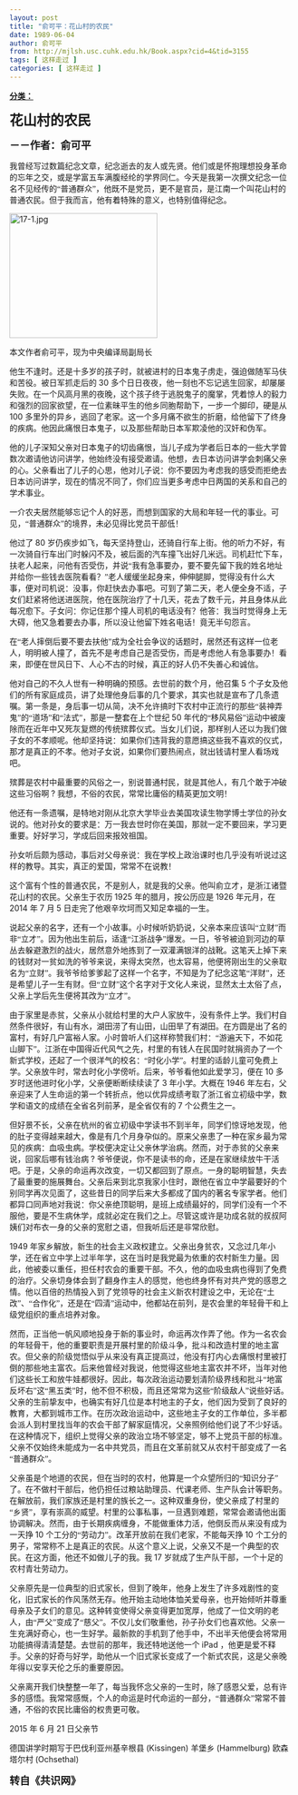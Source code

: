 ```yaml
---
layout: post
title: "俞可平：花山村的农民"
date: 1989-06-04
author: 俞可平
from: http://mjlsh.usc.cuhk.edu.hk/Book.aspx?cid=4&tid=3155
tags: [ 这样走过 ]
categories: [ 这样走过 ]
---
```


<div style="margin: 15px 10px 10px 0px;">
 <div>
  <span id="ctl00_ContentPlaceHolder1_chapter1_SubjectLabel" style="font-weight:bold;text-decoration:underline;">
   分类：
  </span>
 </div>
 <!--[if gte mso 9]><xml>
 <o:OfficeDocumentSettings>
  <o:AllowPNG/>
 </o:OfficeDocumentSettings>
</xml><![endif]-->
 <!--[if gte mso 9]><xml>
 <w:WordDocument>
  <w:View>Normal</w:View>
  <w:Zoom>0</w:Zoom>
  <w:TrackMoves/>
  <w:TrackFormatting/>
  <w:PunctuationKerning/>
  <w:ValidateAgainstSchemas/>
  <w:SaveIfXMLInvalid>false</w:SaveIfXMLInvalid>
  <w:IgnoreMixedContent>false</w:IgnoreMixedContent>
  <w:AlwaysShowPlaceholderText>false</w:AlwaysShowPlaceholderText>
  <w:DoNotPromoteQF/>
  <w:LidThemeOther>EN-US</w:LidThemeOther>
  <w:LidThemeAsian>JA</w:LidThemeAsian>
  <w:LidThemeComplexScript>X-NONE</w:LidThemeComplexScript>
  <w:Compatibility>
   <w:BreakWrappedTables/>
   <w:SnapToGridInCell/>
   <w:WrapTextWithPunct/>
   <w:UseAsianBreakRules/>
   <w:DontGrowAutofit/>
   <w:SplitPgBreakAndParaMark/>
   <w:EnableOpenTypeKerning/>
   <w:DontFlipMirrorIndents/>
   <w:OverrideTableStyleHps/>
   <w:UseFELayout/>
  </w:Compatibility>
  <m:mathPr>
   <m:mathFont m:val="Cambria Math"/>
   <m:brkBin m:val="before"/>
   <m:brkBinSub m:val="&#45;-"/>
   <m:smallFrac m:val="off"/>
   <m:dispDef/>
   <m:lMargin m:val="0"/>
   <m:rMargin m:val="0"/>
   <m:defJc m:val="centerGroup"/>
   <m:wrapIndent m:val="1440"/>
   <m:intLim m:val="subSup"/>
   <m:naryLim m:val="undOvr"/>
  </m:mathPr></w:WordDocument>
</xml><![endif]-->
 <!--[if gte mso 9]><xml>
 <w:LatentStyles DefLockedState="false" DefUnhideWhenUsed="true"
  DefSemiHidden="true" DefQFormat="false" DefPriority="99"
  LatentStyleCount="276">
  <w:LsdException Locked="false" Priority="0" SemiHidden="false"
   UnhideWhenUsed="false" QFormat="true" Name="Normal"/>
  <w:LsdException Locked="false" Priority="9" SemiHidden="false"
   UnhideWhenUsed="false" QFormat="true" Name="heading 1"/>
  <w:LsdException Locked="false" Priority="9" QFormat="true" Name="heading 2"/>
  <w:LsdException Locked="false" Priority="9" QFormat="true" Name="heading 3"/>
  <w:LsdException Locked="false" Priority="9" QFormat="true" Name="heading 4"/>
  <w:LsdException Locked="false" Priority="9" QFormat="true" Name="heading 5"/>
  <w:LsdException Locked="false" Priority="9" QFormat="true" Name="heading 6"/>
  <w:LsdException Locked="false" Priority="9" QFormat="true" Name="heading 7"/>
  <w:LsdException Locked="false" Priority="9" QFormat="true" Name="heading 8"/>
  <w:LsdException Locked="false" Priority="9" QFormat="true" Name="heading 9"/>
  <w:LsdException Locked="false" Priority="39" Name="toc 1"/>
  <w:LsdException Locked="false" Priority="39" Name="toc 2"/>
  <w:LsdException Locked="false" Priority="39" Name="toc 3"/>
  <w:LsdException Locked="false" Priority="39" Name="toc 4"/>
  <w:LsdException Locked="false" Priority="39" Name="toc 5"/>
  <w:LsdException Locked="false" Priority="39" Name="toc 6"/>
  <w:LsdException Locked="false" Priority="39" Name="toc 7"/>
  <w:LsdException Locked="false" Priority="39" Name="toc 8"/>
  <w:LsdException Locked="false" Priority="39" Name="toc 9"/>
  <w:LsdException Locked="false" Priority="35" QFormat="true" Name="caption"/>
  <w:LsdException Locked="false" Priority="10" SemiHidden="false"
   UnhideWhenUsed="false" QFormat="true" Name="Title"/>
  <w:LsdException Locked="false" Priority="0" Name="Default Paragraph Font"/>
  <w:LsdException Locked="false" Priority="11" SemiHidden="false"
   UnhideWhenUsed="false" QFormat="true" Name="Subtitle"/>
  <w:LsdException Locked="false" Priority="22" SemiHidden="false"
   UnhideWhenUsed="false" QFormat="true" Name="Strong"/>
  <w:LsdException Locked="false" Priority="20" SemiHidden="false"
   UnhideWhenUsed="false" QFormat="true" Name="Emphasis"/>
  <w:LsdException Locked="false" Priority="59" SemiHidden="false"
   UnhideWhenUsed="false" Name="Table Grid"/>
  <w:LsdException Locked="false" UnhideWhenUsed="false" Name="Placeholder Text"/>
  <w:LsdException Locked="false" Priority="1" SemiHidden="false"
   UnhideWhenUsed="false" QFormat="true" Name="No Spacing"/>
  <w:LsdException Locked="false" Priority="60" SemiHidden="false"
   UnhideWhenUsed="false" Name="Light Shading"/>
  <w:LsdException Locked="false" Priority="61" SemiHidden="false"
   UnhideWhenUsed="false" Name="Light List"/>
  <w:LsdException Locked="false" Priority="62" SemiHidden="false"
   UnhideWhenUsed="false" Name="Light Grid"/>
  <w:LsdException Locked="false" Priority="63" SemiHidden="false"
   UnhideWhenUsed="false" Name="Medium Shading 1"/>
  <w:LsdException Locked="false" Priority="64" SemiHidden="false"
   UnhideWhenUsed="false" Name="Medium Shading 2"/>
  <w:LsdException Locked="false" Priority="65" SemiHidden="false"
   UnhideWhenUsed="false" Name="Medium List 1"/>
  <w:LsdException Locked="false" Priority="66" SemiHidden="false"
   UnhideWhenUsed="false" Name="Medium List 2"/>
  <w:LsdException Locked="false" Priority="67" SemiHidden="false"
   UnhideWhenUsed="false" Name="Medium Grid 1"/>
  <w:LsdException Locked="false" Priority="68" SemiHidden="false"
   UnhideWhenUsed="false" Name="Medium Grid 2"/>
  <w:LsdException Locked="false" Priority="69" SemiHidden="false"
   UnhideWhenUsed="false" Name="Medium Grid 3"/>
  <w:LsdException Locked="false" Priority="70" SemiHidden="false"
   UnhideWhenUsed="false" Name="Dark List"/>
  <w:LsdException Locked="false" Priority="71" SemiHidden="false"
   UnhideWhenUsed="false" Name="Colorful Shading"/>
  <w:LsdException Locked="false" Priority="72" SemiHidden="false"
   UnhideWhenUsed="false" Name="Colorful List"/>
  <w:LsdException Locked="false" Priority="73" SemiHidden="false"
   UnhideWhenUsed="false" Name="Colorful Grid"/>
  <w:LsdException Locked="false" Priority="60" SemiHidden="false"
   UnhideWhenUsed="false" Name="Light Shading Accent 1"/>
  <w:LsdException Locked="false" Priority="61" SemiHidden="false"
   UnhideWhenUsed="false" Name="Light List Accent 1"/>
  <w:LsdException Locked="false" Priority="62" SemiHidden="false"
   UnhideWhenUsed="false" Name="Light Grid Accent 1"/>
  <w:LsdException Locked="false" Priority="63" SemiHidden="false"
   UnhideWhenUsed="false" Name="Medium Shading 1 Accent 1"/>
  <w:LsdException Locked="false" Priority="64" SemiHidden="false"
   UnhideWhenUsed="false" Name="Medium Shading 2 Accent 1"/>
  <w:LsdException Locked="false" Priority="65" SemiHidden="false"
   UnhideWhenUsed="false" Name="Medium List 1 Accent 1"/>
  <w:LsdException Locked="false" UnhideWhenUsed="false" Name="Revision"/>
  <w:LsdException Locked="false" Priority="34" SemiHidden="false"
   UnhideWhenUsed="false" QFormat="true" Name="List Paragraph"/>
  <w:LsdException Locked="false" Priority="29" SemiHidden="false"
   UnhideWhenUsed="false" QFormat="true" Name="Quote"/>
  <w:LsdException Locked="false" Priority="30" SemiHidden="false"
   UnhideWhenUsed="false" QFormat="true" Name="Intense Quote"/>
  <w:LsdException Locked="false" Priority="66" SemiHidden="false"
   UnhideWhenUsed="false" Name="Medium List 2 Accent 1"/>
  <w:LsdException Locked="false" Priority="67" SemiHidden="false"
   UnhideWhenUsed="false" Name="Medium Grid 1 Accent 1"/>
  <w:LsdException Locked="false" Priority="68" SemiHidden="false"
   UnhideWhenUsed="false" Name="Medium Grid 2 Accent 1"/>
  <w:LsdException Locked="false" Priority="69" SemiHidden="false"
   UnhideWhenUsed="false" Name="Medium Grid 3 Accent 1"/>
  <w:LsdException Locked="false" Priority="70" SemiHidden="false"
   UnhideWhenUsed="false" Name="Dark List Accent 1"/>
  <w:LsdException Locked="false" Priority="71" SemiHidden="false"
   UnhideWhenUsed="false" Name="Colorful Shading Accent 1"/>
  <w:LsdException Locked="false" Priority="72" SemiHidden="false"
   UnhideWhenUsed="false" Name="Colorful List Accent 1"/>
  <w:LsdException Locked="false" Priority="73" SemiHidden="false"
   UnhideWhenUsed="false" Name="Colorful Grid Accent 1"/>
  <w:LsdException Locked="false" Priority="60" SemiHidden="false"
   UnhideWhenUsed="false" Name="Light Shading Accent 2"/>
  <w:LsdException Locked="false" Priority="61" SemiHidden="false"
   UnhideWhenUsed="false" Name="Light List Accent 2"/>
  <w:LsdException Locked="false" Priority="62" SemiHidden="false"
   UnhideWhenUsed="false" Name="Light Grid Accent 2"/>
  <w:LsdException Locked="false" Priority="63" SemiHidden="false"
   UnhideWhenUsed="false" Name="Medium Shading 1 Accent 2"/>
  <w:LsdException Locked="false" Priority="64" SemiHidden="false"
   UnhideWhenUsed="false" Name="Medium Shading 2 Accent 2"/>
  <w:LsdException Locked="false" Priority="65" SemiHidden="false"
   UnhideWhenUsed="false" Name="Medium List 1 Accent 2"/>
  <w:LsdException Locked="false" Priority="66" SemiHidden="false"
   UnhideWhenUsed="false" Name="Medium List 2 Accent 2"/>
  <w:LsdException Locked="false" Priority="67" SemiHidden="false"
   UnhideWhenUsed="false" Name="Medium Grid 1 Accent 2"/>
  <w:LsdException Locked="false" Priority="68" SemiHidden="false"
   UnhideWhenUsed="false" Name="Medium Grid 2 Accent 2"/>
  <w:LsdException Locked="false" Priority="69" SemiHidden="false"
   UnhideWhenUsed="false" Name="Medium Grid 3 Accent 2"/>
  <w:LsdException Locked="false" Priority="70" SemiHidden="false"
   UnhideWhenUsed="false" Name="Dark List Accent 2"/>
  <w:LsdException Locked="false" Priority="71" SemiHidden="false"
   UnhideWhenUsed="false" Name="Colorful Shading Accent 2"/>
  <w:LsdException Locked="false" Priority="72" SemiHidden="false"
   UnhideWhenUsed="false" Name="Colorful List Accent 2"/>
  <w:LsdException Locked="false" Priority="73" SemiHidden="false"
   UnhideWhenUsed="false" Name="Colorful Grid Accent 2"/>
  <w:LsdException Locked="false" Priority="60" SemiHidden="false"
   UnhideWhenUsed="false" Name="Light Shading Accent 3"/>
  <w:LsdException Locked="false" Priority="61" SemiHidden="false"
   UnhideWhenUsed="false" Name="Light List Accent 3"/>
  <w:LsdException Locked="false" Priority="62" SemiHidden="false"
   UnhideWhenUsed="false" Name="Light Grid Accent 3"/>
  <w:LsdException Locked="false" Priority="63" SemiHidden="false"
   UnhideWhenUsed="false" Name="Medium Shading 1 Accent 3"/>
  <w:LsdException Locked="false" Priority="64" SemiHidden="false"
   UnhideWhenUsed="false" Name="Medium Shading 2 Accent 3"/>
  <w:LsdException Locked="false" Priority="65" SemiHidden="false"
   UnhideWhenUsed="false" Name="Medium List 1 Accent 3"/>
  <w:LsdException Locked="false" Priority="66" SemiHidden="false"
   UnhideWhenUsed="false" Name="Medium List 2 Accent 3"/>
  <w:LsdException Locked="false" Priority="67" SemiHidden="false"
   UnhideWhenUsed="false" Name="Medium Grid 1 Accent 3"/>
  <w:LsdException Locked="false" Priority="68" SemiHidden="false"
   UnhideWhenUsed="false" Name="Medium Grid 2 Accent 3"/>
  <w:LsdException Locked="false" Priority="69" SemiHidden="false"
   UnhideWhenUsed="false" Name="Medium Grid 3 Accent 3"/>
  <w:LsdException Locked="false" Priority="70" SemiHidden="false"
   UnhideWhenUsed="false" Name="Dark List Accent 3"/>
  <w:LsdException Locked="false" Priority="71" SemiHidden="false"
   UnhideWhenUsed="false" Name="Colorful Shading Accent 3"/>
  <w:LsdException Locked="false" Priority="72" SemiHidden="false"
   UnhideWhenUsed="false" Name="Colorful List Accent 3"/>
  <w:LsdException Locked="false" Priority="73" SemiHidden="false"
   UnhideWhenUsed="false" Name="Colorful Grid Accent 3"/>
  <w:LsdException Locked="false" Priority="60" SemiHidden="false"
   UnhideWhenUsed="false" Name="Light Shading Accent 4"/>
  <w:LsdException Locked="false" Priority="61" SemiHidden="false"
   UnhideWhenUsed="false" Name="Light List Accent 4"/>
  <w:LsdException Locked="false" Priority="62" SemiHidden="false"
   UnhideWhenUsed="false" Name="Light Grid Accent 4"/>
  <w:LsdException Locked="false" Priority="63" SemiHidden="false"
   UnhideWhenUsed="false" Name="Medium Shading 1 Accent 4"/>
  <w:LsdException Locked="false" Priority="64" SemiHidden="false"
   UnhideWhenUsed="false" Name="Medium Shading 2 Accent 4"/>
  <w:LsdException Locked="false" Priority="65" SemiHidden="false"
   UnhideWhenUsed="false" Name="Medium List 1 Accent 4"/>
  <w:LsdException Locked="false" Priority="66" SemiHidden="false"
   UnhideWhenUsed="false" Name="Medium List 2 Accent 4"/>
  <w:LsdException Locked="false" Priority="67" SemiHidden="false"
   UnhideWhenUsed="false" Name="Medium Grid 1 Accent 4"/>
  <w:LsdException Locked="false" Priority="68" SemiHidden="false"
   UnhideWhenUsed="false" Name="Medium Grid 2 Accent 4"/>
  <w:LsdException Locked="false" Priority="69" SemiHidden="false"
   UnhideWhenUsed="false" Name="Medium Grid 3 Accent 4"/>
  <w:LsdException Locked="false" Priority="70" SemiHidden="false"
   UnhideWhenUsed="false" Name="Dark List Accent 4"/>
  <w:LsdException Locked="false" Priority="71" SemiHidden="false"
   UnhideWhenUsed="false" Name="Colorful Shading Accent 4"/>
  <w:LsdException Locked="false" Priority="72" SemiHidden="false"
   UnhideWhenUsed="false" Name="Colorful List Accent 4"/>
  <w:LsdException Locked="false" Priority="73" SemiHidden="false"
   UnhideWhenUsed="false" Name="Colorful Grid Accent 4"/>
  <w:LsdException Locked="false" Priority="60" SemiHidden="false"
   UnhideWhenUsed="false" Name="Light Shading Accent 5"/>
  <w:LsdException Locked="false" Priority="61" SemiHidden="false"
   UnhideWhenUsed="false" Name="Light List Accent 5"/>
  <w:LsdException Locked="false" Priority="62" SemiHidden="false"
   UnhideWhenUsed="false" Name="Light Grid Accent 5"/>
  <w:LsdException Locked="false" Priority="63" SemiHidden="false"
   UnhideWhenUsed="false" Name="Medium Shading 1 Accent 5"/>
  <w:LsdException Locked="false" Priority="64" SemiHidden="false"
   UnhideWhenUsed="false" Name="Medium Shading 2 Accent 5"/>
  <w:LsdException Locked="false" Priority="65" SemiHidden="false"
   UnhideWhenUsed="false" Name="Medium List 1 Accent 5"/>
  <w:LsdException Locked="false" Priority="66" SemiHidden="false"
   UnhideWhenUsed="false" Name="Medium List 2 Accent 5"/>
  <w:LsdException Locked="false" Priority="67" SemiHidden="false"
   UnhideWhenUsed="false" Name="Medium Grid 1 Accent 5"/>
  <w:LsdException Locked="false" Priority="68" SemiHidden="false"
   UnhideWhenUsed="false" Name="Medium Grid 2 Accent 5"/>
  <w:LsdException Locked="false" Priority="69" SemiHidden="false"
   UnhideWhenUsed="false" Name="Medium Grid 3 Accent 5"/>
  <w:LsdException Locked="false" Priority="70" SemiHidden="false"
   UnhideWhenUsed="false" Name="Dark List Accent 5"/>
  <w:LsdException Locked="false" Priority="71" SemiHidden="false"
   UnhideWhenUsed="false" Name="Colorful Shading Accent 5"/>
  <w:LsdException Locked="false" Priority="72" SemiHidden="false"
   UnhideWhenUsed="false" Name="Colorful List Accent 5"/>
  <w:LsdException Locked="false" Priority="73" SemiHidden="false"
   UnhideWhenUsed="false" Name="Colorful Grid Accent 5"/>
  <w:LsdException Locked="false" Priority="60" SemiHidden="false"
   UnhideWhenUsed="false" Name="Light Shading Accent 6"/>
  <w:LsdException Locked="false" Priority="61" SemiHidden="false"
   UnhideWhenUsed="false" Name="Light List Accent 6"/>
  <w:LsdException Locked="false" Priority="62" SemiHidden="false"
   UnhideWhenUsed="false" Name="Light Grid Accent 6"/>
  <w:LsdException Locked="false" Priority="63" SemiHidden="false"
   UnhideWhenUsed="false" Name="Medium Shading 1 Accent 6"/>
  <w:LsdException Locked="false" Priority="64" SemiHidden="false"
   UnhideWhenUsed="false" Name="Medium Shading 2 Accent 6"/>
  <w:LsdException Locked="false" Priority="65" SemiHidden="false"
   UnhideWhenUsed="false" Name="Medium List 1 Accent 6"/>
  <w:LsdException Locked="false" Priority="66" SemiHidden="false"
   UnhideWhenUsed="false" Name="Medium List 2 Accent 6"/>
  <w:LsdException Locked="false" Priority="67" SemiHidden="false"
   UnhideWhenUsed="false" Name="Medium Grid 1 Accent 6"/>
  <w:LsdException Locked="false" Priority="68" SemiHidden="false"
   UnhideWhenUsed="false" Name="Medium Grid 2 Accent 6"/>
  <w:LsdException Locked="false" Priority="69" SemiHidden="false"
   UnhideWhenUsed="false" Name="Medium Grid 3 Accent 6"/>
  <w:LsdException Locked="false" Priority="70" SemiHidden="false"
   UnhideWhenUsed="false" Name="Dark List Accent 6"/>
  <w:LsdException Locked="false" Priority="71" SemiHidden="false"
   UnhideWhenUsed="false" Name="Colorful Shading Accent 6"/>
  <w:LsdException Locked="false" Priority="72" SemiHidden="false"
   UnhideWhenUsed="false" Name="Colorful List Accent 6"/>
  <w:LsdException Locked="false" Priority="73" SemiHidden="false"
   UnhideWhenUsed="false" Name="Colorful Grid Accent 6"/>
  <w:LsdException Locked="false" Priority="19" SemiHidden="false"
   UnhideWhenUsed="false" QFormat="true" Name="Subtle Emphasis"/>
  <w:LsdException Locked="false" Priority="21" SemiHidden="false"
   UnhideWhenUsed="false" QFormat="true" Name="Intense Emphasis"/>
  <w:LsdException Locked="false" Priority="31" SemiHidden="false"
   UnhideWhenUsed="false" QFormat="true" Name="Subtle Reference"/>
  <w:LsdException Locked="false" Priority="32" SemiHidden="false"
   UnhideWhenUsed="false" QFormat="true" Name="Intense Reference"/>
  <w:LsdException Locked="false" Priority="33" SemiHidden="false"
   UnhideWhenUsed="false" QFormat="true" Name="Book Title"/>
  <w:LsdException Locked="false" Priority="37" Name="Bibliography"/>
  <w:LsdException Locked="false" Priority="39" QFormat="true" Name="TOC Heading"/>
 </w:LatentStyles>
</xml><![endif]-->
 <!--[if gte mso 10]>
<style>
 /* Style Definitions */
table.MsoNormalTable
	{mso-style-name:"Table Normal";
	mso-tstyle-rowband-size:0;
	mso-tstyle-colband-size:0;
	mso-style-noshow:yes;
	mso-style-priority:99;
	mso-style-parent:"";
	mso-padding-alt:0in 5.4pt 0in 5.4pt;
	mso-para-margin:0in;
	mso-para-margin-bottom:.0001pt;
	mso-pagination:widow-orphan;
	font-size:10.0pt;
	font-family:"Times New Roman";}
</style>
<![endif]-->
 <!--StartFragment-->
 <p class="MsoNormal">
  <o:p>
  </o:p>
 </p>
 <p class="MsoNormal">
  <b>
   <span lang="ZH-CN" style="font-family: 宋体;">
    <font size="5">
     花山村的农民
    </font>
   </span>
   <font size="4">
    <o:p>
    </o:p>
   </font>
  </b>
 </p>
 <p class="MsoNormal">
  <b>
   <font size="4">
    <span lang="ZH-CN" style='font-family:宋体;mso-ascii-font-family:
"Times New Roman"'>
     －－作者：俞可平
    </span>
    <o:p>
    </o:p>
   </font>
  </b>
 </p>
 <p class="MsoNormal">
  <o:p>
  </o:p>
 </p>
 <p class="MsoNormal">
  <span lang="ZH-CN" style='font-family:宋体;mso-ascii-font-family:
"Times New Roman"'>
   我曾经写过数篇纪念文章，纪念逝去的友人或先贤。他们或是怀抱理想投身革命的忘年之交，或是学富五车满腹经纶的学界同仁。今天是我第一次撰文纪念一位名不见经传的“普通群众”，他既不是党员，更不是官员，是江南一个叫花山村的普通农民。但于我而言，他有着特殊的意义，也特别值得纪念。
  </span>
  <o:p>
  </o:p>
 </p>
 <p class="MsoNormal">
  <img alt="17-1.jpg" border="0" height="220" src="http://mjlsh.usc.cuhk.edu.hk/medias/contents/3155/17-1.jpg" width="261"/>
  <o:p>
  </o:p>
 </p>
 <p class="MsoNormal">
  <span lang="ZH-CN" style='font-family:宋体;mso-ascii-font-family:
"Times New Roman"'>
   本文作者俞可平，现为中央编译局副局长
  </span>
  <o:p>
  </o:p>
 </p>
 <p class="MsoNormal">
  <span lang="ZH-CN" style='font-family:宋体;mso-ascii-font-family:
"Times New Roman"'>
   他生不逢时。还是十多岁的孩子时，就被进村的日本鬼子虏走，强迫做随军马伕和苦役。被日军抓走后的
  </span>
  30
  <span lang="ZH-CN" style='font-family:宋体;mso-ascii-font-family:"Times New Roman"'>
   多个日日夜夜，他一刻也不忘记逃生回家，却屡屡失败。在一个风高月黑的夜晚，这个孩子终于逃脱鬼子的魔掌，凭着惊人的毅力和强烈的回家欲望，在一位素昧平生的他乡同胞帮助下，一步一个脚印，硬是从
  </span>
  100
  <span lang="ZH-CN" style='font-family:宋体;mso-ascii-font-family:"Times New Roman"'>
   多里外的异乡，逃回了老家。这一个多月痛不欲生的折磨，给他留下了终身的疾病。他因此痛恨日本鬼子，以及那些帮助日本军欺凌他的汉奸和伪军。
  </span>
  <o:p>
  </o:p>
 </p>
 <p class="MsoNormal">
  <span lang="ZH-CN" style='font-family:宋体;mso-ascii-font-family:
"Times New Roman"'>
   他的儿子深知父亲对日本鬼子的切齿痛恨，当儿子成为学者后日本的一些大学曾数次邀请他访问讲学，他始终没有接受邀请。他想，去日本访问讲学会刺痛父亲的心。父亲看出了儿子的心思，他对儿子说：你不要因为考虑我的感受而拒绝去日本访问讲学，现在的情况不同了，你们应当更多考虑中日两国的关系和自己的学术事业。
  </span>
  <o:p>
  </o:p>
 </p>
 <p class="MsoNormal">
  <span lang="ZH-CN" style='font-family:宋体;mso-ascii-font-family:
"Times New Roman"'>
   一介农夫居然能够忘记个人的好恶，而想到国家的大局和年轻一代的事业。可见，“普通群众”的境界，未必见得比党员干部低！
  </span>
  <o:p>
  </o:p>
 </p>
 <p class="MsoNormal">
  <span lang="ZH-CN" style='font-family:宋体;mso-ascii-font-family:
"Times New Roman"'>
   他过了
  </span>
  80
  <span lang="ZH-CN" style='font-family:宋体;
mso-ascii-font-family:"Times New Roman"'>
   岁仍疾步如飞，每天坚持登山，还骑自行车上街。他的听力不好，有一次骑自行车出门时躲闪不及，被后面的汽车撞飞出好几米远。司机赶忙下车，扶老人起来，问他有否受伤，并说“我有急事要办，要不要先留下我的姓名地址并给你一些钱去医院看看？”老人缓缓坐起身来，伸伸腿脚，觉得没有什么大事，便对司机说：没事，你赶快去办事吧。可到了第二天，老人便全身不适，子女们赶紧将他送进医院，他在医院治疗了十几天，花去了数千元，并且身体从此每况愈下。子女问：你记住那个撞人司机的电话没有？他答：我当时觉得身上无大碍，他又急着要去办事，所以没让他留下姓名电话！竟无半句怨言。
  </span>
  <o:p>
  </o:p>
 </p>
 <p class="MsoNormal">
  <span lang="ZH-CN" style='font-family:宋体;mso-ascii-font-family:
"Times New Roman"'>
   在“老人摔倒后要不要去扶他”成为全社会争议的话题时，居然还有这样一位老人，明明被人撞了，首先不是考虑自己是否受伤，而是考虑他人有急事要办！看来，即便在世风日下、人心不古的时候，真正的好人仍不失善心和诚信。
  </span>
  <o:p>
  </o:p>
 </p>
 <p class="MsoNormal">
  <span lang="ZH-CN" style='font-family:宋体;mso-ascii-font-family:
"Times New Roman"'>
   他对自己的不久人世有一种明确的预感。去世前的数个月，他召集
  </span>
  5
  <span lang="ZH-CN" style='font-family:宋体;mso-ascii-font-family:"Times New Roman"'>
   个子女及他们的所有家庭成员，讲了处理他身后事的几个要求，其实也就是宣布了几条遗嘱。第一条是，身后事一切从简，决不允许搞时下农村中正流行的那些“装神弄鬼”的“道场”和“法式”，那是一整套在上个世纪
  </span>
  50
  <span lang="ZH-CN" style='font-family:宋体;mso-ascii-font-family:"Times New Roman"'>
   年代的“移风易俗”运动中被废除而在近年中又死灰复燃的传统殡葬仪式。当女儿们说，那样别人还以为我们做子女的不孝顺呢。他却坚持说：如果你们违背我的意愿搞这些我不喜欢的仪式，那才是真正的不孝。他对子女说，如果你们要热闹点，就出钱请村里人看场戏吧。
  </span>
  <o:p>
  </o:p>
 </p>
 <p class="MsoNormal">
  <span lang="ZH-CN" style='font-family:宋体;mso-ascii-font-family:
"Times New Roman"'>
   殡葬是农村中最重要的风俗之一，别说普通村民，就是其他人，有几个敢于冲破这些习俗啊
  </span>
  ?
  <span lang="ZH-CN" style='font-family:宋体;mso-ascii-font-family:"Times New Roman"'>
   我想，不俗的农民，常常比庸俗的精英更加文明！
  </span>
  <o:p>
  </o:p>
 </p>
 <p class="MsoNormal">
  <span lang="ZH-CN" style='font-family:宋体;mso-ascii-font-family:
"Times New Roman"'>
   他还有一条遗嘱，是特地对刚从北京大学毕业去美国攻读生物学博士学位的孙女说的。他对孙女的要求是：万一我去世时你在美国，那就一定不要回来，学习更重要。好好学习，学成后回来报效祖国。
  </span>
  <o:p>
  </o:p>
 </p>
 <p class="MsoNormal">
  <span lang="ZH-CN" style='font-family:宋体;mso-ascii-font-family:
"Times New Roman"'>
   孙女听后颇为感动，事后对父母亲说：我在学校上政治课时也几乎没有听说过这样的教导。其实，真正的爱国，常常不在说教！
  </span>
  <o:p>
  </o:p>
 </p>
 <p class="MsoNormal">
  <span lang="ZH-CN" style='font-family:宋体;mso-ascii-font-family:
"Times New Roman"'>
   这个富有个性的普通农民，不是别人，就是我的父亲。他叫俞立才，是浙江诸暨花山村的农民。父亲生于农历
  </span>
  1925
  <span lang="ZH-CN" style='font-family:宋体;mso-ascii-font-family:"Times New Roman"'>
   年的腊月，按公历应是
  </span>
  1926
  <span lang="ZH-CN" style='font-family:宋体;mso-ascii-font-family:"Times New Roman"'>
   年元月，在
  </span>
  2014
  <span lang="ZH-CN" style='font-family:宋体;mso-ascii-font-family:"Times New Roman"'>
   年
  </span>
  7
  <span lang="ZH-CN" style='font-family:宋体;mso-ascii-font-family:"Times New Roman"'>
   月
  </span>
  5
  <span lang="ZH-CN" style='font-family:宋体;mso-ascii-font-family:"Times New Roman"'>
   日走完了他艰辛坎坷而又知足幸福的一生。
  </span>
  <o:p>
  </o:p>
 </p>
 <p class="MsoNormal">
  <span lang="ZH-CN" style='font-family:宋体;mso-ascii-font-family:
"Times New Roman"'>
   说起父亲的名字，还有一个小故事。小时候听奶奶说，父亲本来应该叫“立财”而非“立才”。因为他出生前后，适逢“江浙战争”爆发。一日，爷爷被迫到河边的草丛去躲避激烈的战火，居然意外地拣到了一双灌满银洋的战靴。这笔天上掉下来的钱财对一贫如洗的爷爷来说，来得太突然，也太容易，他便将刚出生的父亲取名为“立财”。我爷爷给爹爹起了这样一个名字，不知是为了纪念这笔“洋财”，还是希望儿子一生有财。但“立财”这个名字对于文化人来说，显然太土太俗了点，父亲上学后先生便将其改为“立才”。
  </span>
  <o:p>
  </o:p>
 </p>
 <p class="MsoNormal">
  <span lang="ZH-CN" style='font-family:宋体;mso-ascii-font-family:
"Times New Roman"'>
   由于家里是赤贫，父亲从小就给村里的大户人家放牛，没有条件上学。我们村自然条件很好，有山有水，湖田涝了有山田，山田旱了有湖田。在方圆是出了名的富村，有好几户富裕人家。小时曾听人们这样称赞我们村：“游遍天下，不如花山脚下”。江浙在中国得近代风气之先，村里的有钱人在民国时就捐资办了一个新式学校，还起了一个很洋气的校名：“时化小学”。村里的适龄儿童可免费上学。父亲放牛时，常去时化小学傍听。后来，爷爷看他如此爱学习，便在
  </span>
  10
  <span lang="ZH-CN" style='font-family:宋体;mso-ascii-font-family:"Times New Roman"'>
   多岁时送他进时化小学，父亲便断断续续读了
  </span>
  3
  <span lang="ZH-CN" style='font-family:宋体;mso-ascii-font-family:"Times New Roman"'>
   年小学。大概在
  </span>
  1946
  <span lang="ZH-CN" style='font-family:宋体;mso-ascii-font-family:"Times New Roman"'>
   年左右，父亲迎来了人生命运的第一个转折点，他以优异成绩考取了浙江省立初级中学，数学和语文的成绩在全省名列前茅，是全省仅有的
  </span>
  7
  <span lang="ZH-CN" style='font-family:宋体;mso-ascii-font-family:"Times New Roman"'>
   个公费生之一。
  </span>
  <o:p>
  </o:p>
 </p>
 <p class="MsoNormal">
  <span lang="ZH-CN" style='font-family:宋体;mso-ascii-font-family:
"Times New Roman"'>
   但好景不长，父亲在杭州的省立初级中学读书不到半年，同学们惊讶地发现，他的肚子变得越来越大，像是有几个月身孕似的。原来父亲患了一种在家乡最为常见的疾病：血吸虫病。学校便决定让父亲休学治病。然而，对于赤贫的父亲来说，回家后哪有钱治病
  </span>
  ?
  <span lang="ZH-CN" style='font-family:宋体;mso-ascii-font-family:"Times New Roman"'>
   爷爷便说，你不是读书的命，还是在家继续放牛干活吧。于是，父亲的命运再次改变，一切又都回到了原点。一身的聪明智慧，失去了最重要的施展舞台。父亲后来到北京我家小住时，跟他在省立中学最要好的个别同学再次见面了，这些昔日的同学后来大多都成了国内的著名专家学者。他们都异口同声地对我说：你父亲绝顶聪明，是班上成绩最好的，同学们没有一个不服他，要是不生病休学，成就必定在我们之上。尽管这或许是功成名就的叔叔阿姨们对布衣一身的父亲的宽慰之语，但我听后还是非常欣慰。
  </span>
  <o:p>
  </o:p>
 </p>
 <p class="MsoNormal">
  1949
  <span lang="ZH-CN" style='font-family:宋体;mso-ascii-font-family:
"Times New Roman"'>
   年家乡解放，新生的社会主义政权建立。父亲出身贫农，又念过几年小学，还在省立中学上过半年学，这在当时是我党最为依重的农村新生力量。因此，他被委以重任，担任村农会的重要干部。不久，他的血吸虫病也得到了免费的治疗。父亲切身体会到了翻身作主人的感觉，他也终身怀有对共产党的感恩之情。他以百倍的热情投入到了党领导的社会主义新农村建设之中，无论在“土改”、“合作化”，还是在“四清”运动中，他都站在前列，是农会里的年轻骨干和上级党组织的重点培养对象。
  </span>
  <o:p>
  </o:p>
 </p>
 <p class="MsoNormal">
  <span lang="ZH-CN" style='font-family:宋体;mso-ascii-font-family:
"Times New Roman"'>
   然而，正当他一帆风顺地投身于新的事业时，命运再次作弄了他。作为一名农会的年轻骨干，他的重要职责是开展村里的阶级斗争，批斗和改造村里的地主富农。但父亲的阶级觉悟似乎从来没有真正提高过，他没有打内心去痛恨村里被打倒的那些地主富农。后来他曾经对我说，他觉得这些地主富农并不坏，当年对他们这些长工和放牛娃都很好。因此，每次政治运动要划清阶级界线和批斗“地富反坏右”这“黑五类”时，他不但不积极，而且还常常为这些“阶级敌人”说些好话。父亲的生前挚友中，也确实有好几位是本村地主的子女，他们因为受到了良好的教育，大都到城市工作。在历次政治运动中，这些地主子女的工作单位，多半都会派人到村里找当年的农会干部了解家庭情况，父亲照例给他们说了不少好话。在这种情况下，组织上觉得父亲的政治立场不够坚定，够不上党员干部的标准。父亲不仅始终未能成为一名中共党员，而且在文革前就又从农村干部变成了一名“普通群众”。
  </span>
  <o:p>
  </o:p>
 </p>
 <p class="MsoNormal">
  <span lang="ZH-CN" style='font-family:宋体;mso-ascii-font-family:
"Times New Roman"'>
   父亲虽是个地道的农民，但在当时的农村，他算是一个众望所归的“知识分子”了。在不做村干部后，他仍担任过粮站助理员、代课老师、生产队会计等职务。在解放前，我们家族还是村里的族长之一。这种双重身份，使父亲成了村里的“乡贤”，享有崇高的威望。村里的公事私事，一旦遇到难题，常常会邀请他出面协调解决。然而，由于长期疾病缠身，不能做重体力活，他倒反而从来没有成为一天挣
  </span>
  10
  <span lang="ZH-CN" style='font-family:宋体;mso-ascii-font-family:"Times New Roman"'>
   个工分的“劳动力”。改革开放前在我们老家，不能每天挣
  </span>
  10
  <span lang="ZH-CN" style='font-family:宋体;mso-ascii-font-family:"Times New Roman"'>
   个工分的男子，常常称不上是真正的农民。从这个意义上说，父亲又不是一个典型的农民。在这方面，他还不如做儿子的我。我
  </span>
  17
  <span lang="ZH-CN" style='font-family:宋体;mso-ascii-font-family:"Times New Roman"'>
   岁就成了生产队干部，一个十足的农村青壮劳动力。
  </span>
  <o:p>
  </o:p>
 </p>
 <p class="MsoNormal">
  <span lang="ZH-CN" style='font-family:宋体;mso-ascii-font-family:
"Times New Roman"'>
   父亲原先是一位典型的旧式家长，但到了晚年，他身上发生了许多戏剧性的变化，旧式家长的作风荡然无存。他开始主动地体恤关爱母亲，也开始倾听并尊重母亲及子女们的意见。这种转变使得父亲变得更加宽厚，他成了一位文明的老人，由“严父”变成了“慈父”。不仅儿女们敬重他，孙子孙女们也喜欢他。父亲一生充满好奇心，也一生好学。最新款的手机到了他手中，不出半天他便会将常用功能搞得清清楚楚。去世前的那年，我还特地送他一个
  </span>
  iPad
  <span lang="ZH-CN" style='font-family:宋体;mso-ascii-font-family:"Times New Roman"'>
   ，他更是爱不释手。父亲的好奇与好学，助他从一个旧式家长变成了一个新式农民，这是父亲晚年得以安享天伦之乐的重要原因。
  </span>
  <o:p>
  </o:p>
 </p>
 <p class="MsoNormal">
  <span lang="ZH-CN" style='font-family:宋体;mso-ascii-font-family:
"Times New Roman"'>
   父亲离开我们快整整一年了，每当我怀念父亲的一生时，除了感恩父爱，总有许多的感悟。我常常感慨，个人的命运是时代命运的一部分，“普通群众”常常不普通，不俗的农民比庸俗的权贵更可敬。
  </span>
  <o:p>
  </o:p>
 </p>
 <p class="MsoNormal">
  2015
  <span lang="ZH-CN" style='font-family:宋体;mso-ascii-font-family:
"Times New Roman"'>
   年
  </span>
  6
  <span lang="ZH-CN" style='font-family:宋体;mso-ascii-font-family:
"Times New Roman"'>
   月
  </span>
  21
  <span lang="ZH-CN" style='font-family:宋体;mso-ascii-font-family:
"Times New Roman"'>
   日父亲节
  </span>
  <o:p>
  </o:p>
 </p>
 <p class="MsoNormal">
  <span lang="ZH-CN" style='font-family:宋体;mso-ascii-font-family:
"Times New Roman"'>
   德国讲学时期写于巴伐利亚州基辛根县
  </span>
  (Kissingen)
  <span lang="ZH-CN" style='font-family:宋体;mso-ascii-font-family:"Times New Roman"'>
   羊堡乡
  </span>
  (Hammelburg)
  <span lang="ZH-CN" style='font-family:宋体;mso-ascii-font-family:"Times New Roman"'>
   欧森塔尔村
  </span>
  (Ochsethal)
  <o:p>
  </o:p>
 </p>
 <p class="MsoNormal">
  <o:p>
   <b>
    <font size="4">
    </font>
   </b>
  </o:p>
 </p>
 <p class="MsoNormal">
  <span lang="ZH-CN" style='font-family:宋体;mso-ascii-font-family:
"Times New Roman"'>
   <b>
    <font size="4">
     转自《共识网》
    </font>
   </b>
  </span>
  <o:p>
  </o:p>
 </p>
 <!--EndFragment-->
</div>

